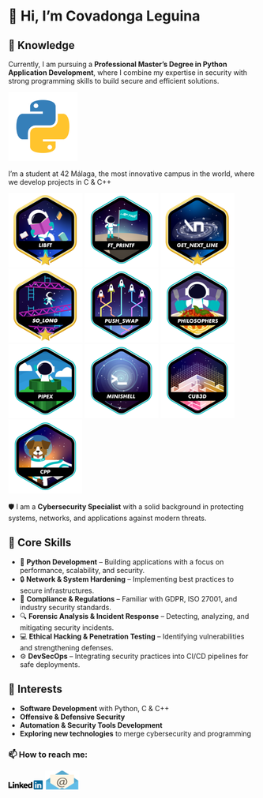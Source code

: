 # 👋 Hi, I’m Covadonga Leguina

## 🚀 Knowledge
Currently, I am pursuing a **Professional Master’s Degree in Python Application Development**, where I combine my expertise in security with strong programming skills to build secure and efficient solutions.

  <a href="https://github.com/Covs77/Python">
    <img src="https://github.com/Covs77/Covs77/blob/main/fotos_Github/pythone.png" width="140" height="140" />
  </a>

I’m a student at 42 Málaga, the most innovative campus in the world, where we develop projects in C & C++
  
  [![libft](https://github.com/Covs77/Libft/blob/main/libftm.png)](https://github.com/Covs77/Libft/blob/main)
  [![ft_printfe](https://github.com/Covs77/Covs77/blob/main/fotos_Github/ft_printfe.png)](https://github.com/Covs77/Ft_Printf)
  [![get_next_line](https://github.com/Covs77/Covs77/blob/main/fotos_Github/get_next_linem.png)](https://github.com/Covs77/Get_next_line)
  [![so_long](https://github.com/Covs77/Covs77/blob/main/fotos_Github/so_longm.png)](https://github.com/Covs77/so_long)
  [![push_swap](https://github.com/Covs77/Covs77/blob/main/fotos_Github/push_swape.png)](https://github.com/Covs77/Push_swap)
  [![philosophers](https://github.com/Covs77/Covs77/blob/main/fotos_Github/philosopherse.png)](https://github.com/Covs77/Philo)
  [![pipex](https://github.com/Covs77/Covs77/blob/main/fotos_Github/pipexe.png)](https://github.com/Covs77/Pipex)
  [![minishell](https://github.com/Covs77/Covs77/blob/main/fotos_Github/minishell.png)](https://github.com/Covs77/MinishellFinal)
  [![cub3D](https://github.com/Covs77/Covs77/blob/main/fotos_Github/cub3de.png)](https://github.com/Covs77/Cub3D)
  [![cpp](https://github.com/Covs77/Covs77/blob/main/fotos_Github/cppe.png)](https://github.com/Covs77/CPP)

  
  
🛡️ I am a **Cybersecurity Specialist** with a solid background in protecting systems, networks, and applications against modern threats.  


## 🚀 Core Skills
- 🐍 **Python Development** – Building applications with a focus on performance, scalability, and security.  
- 🔒 **Network & System Hardening** – Implementing best practices to secure infrastructures. 
- 📜 **Compliance & Regulations** – Familiar with GDPR, ISO 27001, and industry security standards.  
- 🔍 **Forensic Analysis & Incident Response** – Detecting, analyzing, and mitigating security incidents.  
- 💻 **Ethical Hacking & Penetration Testing** – Identifying vulnerabilities and strengthening defenses.  
- ⚙️ **DevSecOps** – Integrating security practices into CI/CD pipelines for safe deployments.  


## 👀 Interests
- **Software Development** with Python, C & C++
- **Offensive & Defensive Security**  
- **Automation & Security Tools Development**  
- **Exploring new technologies** to merge cybersecurity and programming


### 📫 How to reach me:
[<img src="https://github.com/Covs77/Covs77/blob/main/fotos_Github/linkedin.png" width="70" />](https://www.linkedin.com/in/covadonga-leguina/)
[<img src="https://github.com/Covs77/Covs77/blob/main/fotos_Github/email.png" width="70" />](mailto:cova.leguina@gmail.com)


